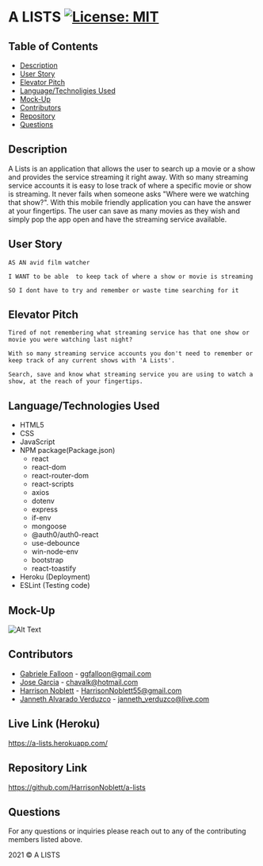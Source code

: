 # A LISTS [![License: MIT](https://img.shields.io/badge/License-MIT-yellow.svg)](https://opensource.org/licenses/MIT)

## Table of Contents

- [Description](#Description)
- [User Story](#User-Story)
- [Elevator Pitch](#Elevator-Pitch)
- [Language/Technoligies Used](#Language/Technologies-Used)
- [Mock-Up](#Mock-Up)
- [Contributors](#Contributors)
- [Repository](#Repository-Link)
- [Questions](#Questions)

## Description

A Lists is an application that allows the user to search up a movie or a show and provides the service streaming it right away. With so many streaming service accounts it is easy to lose track of where a specific movie or show is streaming. It never fails when someone asks "Where were we watching that show?". With this mobile friendly application you can have the answer at your fingertips. The user can save as many movies as they wish and simply pop the app open and have the streaming service available.

## User Story

```
AS AN avid film watcher

I WANT to be able  to keep tack of where a show or movie is streaming

SO I dont have to try and remember or waste time searching for it
```

## Elevator Pitch

```
Tired of not remembering what streaming service has that one show or movie you were watching last night?

With so many streaming service accounts you don't need to remember or keep track of any current shows with 'A Lists'.

Search, save and know what streaming service you are using to watch a show, at the reach of your fingertips.

```

## Language/Technologies Used

- HTML5
- CSS
- JavaScript
- NPM package(Package.json)
  - react
  - react-dom
  - react-router-dom
  - react-scripts
  - axios
  - dotenv
  - express
  - if-env
  - mongoose
  - @auth0/auth0-react
  - use-debounce
  - win-node-env
  - bootstrap
  - react-toastify
- Heroku (Deployment)
- ESLint (Testing code)

## Mock-Up

![Alt Text](client/src/img/aLists3.gif)

## Contributors

- [Gabriele Falloon](https://github.com/ggfalloon) - ggfalloon@gmail.com
- [Jose Garcia](https://github.com/chavalk) - chavalk@hotmail.com
- [Harrison Noblett](https://github.com/HarrisonNoblett) - HarrisonNoblett55@gmail.com
- [Janneth Alvarado Verduzco](https://github.com/jannverduzco) - janneth_verduzco@live.com

## Live Link (Heroku)

https://a-lists.herokuapp.com/

## Repository Link

https://github.com/HarrisonNoblett/a-lists

## Questions

For any questions or inquiries please reach out to any of the contributing members listed above.

2021 © A LISTS
